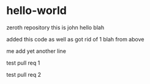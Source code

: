 # hello-world

zeroth repository
this is john hello blah 

added this code as well as got rid of 1 blah from above

me add yet another line

test pull req 1

test pull req 2

